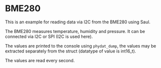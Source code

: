 # BME280

This is an example for reading data via I2C from the BME280 using Saul.

The BME280 measures temperature, humidity and pressure. It can be connected via I2C or SPI (I2C is used here).

The values are printed to the console using `phydat_dump`, the values may be extracted separately from the struct (datatype of value is int16_t).

The values are read every second. 